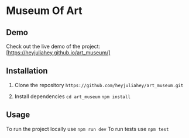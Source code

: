 # Museum Of Art

## Demo
Check out the live demo of the project: [https://heyjuliahey.github.io/art_museum/]
## Installation

1. Clone the repository
`https://github.com/heyjuliahey/art_museum.git`

2. Install dependencies
`cd art_museum`
`npm install`

## Usage

To run the project locally use `npm run dev`
To run tests use `npm test`
